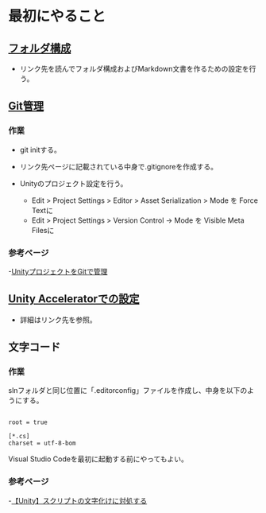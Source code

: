 # 最初にやること

## [フォルダ構成](./folder.md)

- リンク先を読んでフォルダ構成およびMarkdown文書を作るための設定を行う。

## [Git管理](./git.md)

### 作業

- git initする。

- リンク先ページに記載されている中身で.gitignoreを作成する。
- Unityのプロジェクト設定を行う。
    - Edit > Project Settings > Editor > Asset Serialization > Mode を Force Textに
    - Edit > Project Settings > Version Control -> Mode を Visible Meta Filesに

### 参考ページ

-[UnityプロジェクトをGitで管理](https://qiita.com/cs1000/items/07368892a599b2b7b836)

## [Unity Acceleratorでの設定](../important_function/unity_accelerator.md)

- 詳細はリンク先を参照。

## 文字コード

### 作業

slnフォルダと同じ位置に「.editorconfig」ファイルを作成し、中身を以下のようにする。

```

root = true

[*.cs]
charset = utf-8-bom

```

Visual Studio Codeを最初に起動する前にやってもよい。

### 参考ページ

-[【Unity】スクリプトの文字化けに対処する](https://noracle.jp/unity_script_encode_issue/)

